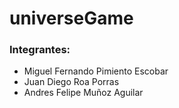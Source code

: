 # universeGame

### Integrantes:  
- Miguel Fernando Pimiento Escobar  
- Juan Diego Roa Porras
- Andres Felipe Muñoz Aguilar

